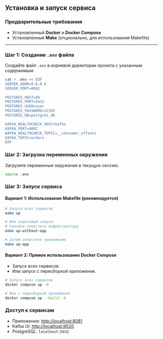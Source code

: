 ## Установка и запуск сервиса

### Предварительные требования
- Установленный **Docker** и **Docker Compose**
- Установленный **Make** (опционально, для использования Makefile)

---

### Шаг 1: Создание `.env` файла
Создайте файл `.env` в корневой директории проекта с указанным содержимым.

```bash
cat > .env << EOF
SERVER_ADDR=0.0.0.0
SERVER_PORT=8081

POSTGRES_HOST=db
POSTGRES_PORT=5432
POSTGRES_USER=user
POSTGRES_PASSWORD=12345
POSTGRES_DB=postgres_db

KAFKA_HEALTHCHECK_HOST=kafka
KAFKA_PORT=9092
KAFKA_HEALTHCHECK_TOPIC=__consumer_offsets
KAFKA_TOPIC=orders
EOF
```

### Шаг 2: Загрузка переменных окружения
Загрузите переменные окружения в текущую сессию.

```bash
source .env
```

### Шаг 3: Запуск сервиса
#### Вариант 1: Использование Makefile (рекомендуется)

```bash
# Запуск всех сервисов
make up

# Или пошаговый запуск:
# Сначала запустите инфраструктуру
make up-without-app

# Затем запустите приложение
make up-app
```

#### Вариант 2: Прямое использование Docker Compose
- Запуск всех сервисов.
- Или запуск с пересборкой приложения.

```bash
# Запуск всех сервисов
docker compose up -d

# Или с пересборкой приложения
docker compose up --build -d
```

### Доступ к сервисам
- Приложение: [http://localhost:8081](http://localhost:8081)
- Kafka UI: [http://localhost:9020](http://localhost:9020)
- PostgreSQL: `localhost:5432`


